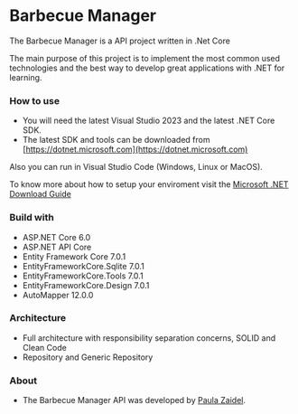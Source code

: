# Barbecue Manager
The Barbecue Manager is a API project written in .Net Core

The main purpose of this project is to implement the most common used technologies and the best way to develop great applications with .NET for learning.

### How to use
- You will need the latest Visual Studio 2023 and the latest .NET Core SDK.
- The latest SDK and tools can be downloaded from [https://dotnet.microsoft.com](https://dotnet.microsoft.com)

Also you can run in Visual Studio Code (Windows, Linux or MacOS).

To know more about how to setup your enviroment visit the [Microsoft .NET Download Guide](https://dotnet.microsoft.com/download)

### Build with
- ASP.NET Core 6.0
- ASP.NET API Core
- Entity Framework Core 7.0.1
- EntityFrameworkCore.Sqlite 7.0.1
- EntityFrameworkCore.Tools 7.0.1
- EntityFrameworkCore.Design 7.0.1
- AutoMapper 12.0.0

### Architecture
- Full architecture with responsibility separation concerns, SOLID and Clean Code
- Repository and Generic Repository

### About
- The Barbecue Manager API was developed by [Paula Zaidel](https://www.linkedin.com/in/paulazaidel/).

